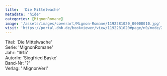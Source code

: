 ```yaml
---
title:  'Die Mittelwache'
metadate: "hide"
categories: [MignonRomane]
image: '/assets/images/coverart/Mignon-Romane/1192281020_00000010.jpg'
visit: 'https://portal.dnb.de/bookviewer/view/1192281020#page/n0/mode/2up'
---
```

Titel: 'Die Mittelwache' <br>
Serie: 'MignonRomane' <br>
Jahr: '1915' <br>
AutorIn: 'Siegfried Baske' <br>
Band-Nr: '?' <br>
Verlag: ' MignonVerl'